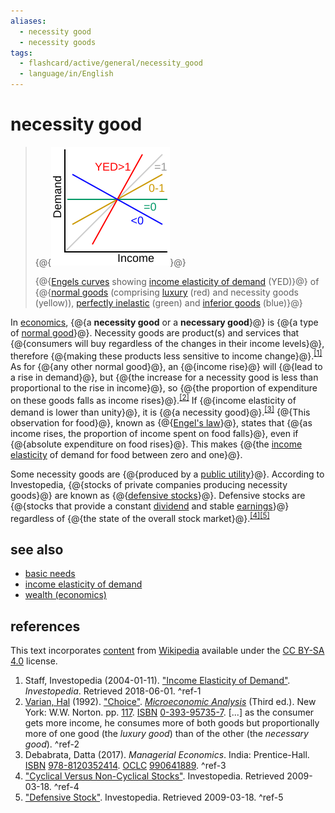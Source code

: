 ```yaml
---
aliases:
  - necessity good
  - necessity goods
tags:
  - flashcard/active/general/necessity_good
  - language/in/English
---
```


# necessity good

> {@{![Engels curves showing income elasticity of demand (YED) of normal goods (comprising luxury (red) and necessity goods (yellow)), perfectly inelastic (green) and inferior goods (blue)](../../archives/Wikimedia%20Commons/Income%20elasticity%20of%20demand%20graph.svg)}@}
>
> {@{[Engels curves](Engel%20curve.md) showing [income elasticity of demand](income%20elasticity%20of%20demand.md) (YED)}@} of {@{[normal goods](normal%20good.md) (comprising [luxury](luxury%20goods.md) (red) and necessity goods (yellow)), [perfectly inelastic](elasticity%20(economics).md) (green) and [inferior goods](inferior%20good.md) (blue)}@}

In [economics](economics.md), {@{a __necessity good__ or a __necessary good__}@} is {@{a type of [normal good](normal%20good.md)}@}. Necessity goods are product(s) and services that {@{consumers will buy regardless of the changes in their income levels}@}, therefore {@{making these products less sensitive to income change}@}.<sup>[\[1\]](#^ref-1)</sup> As for {@{any other normal good}@}, an {@{income rise}@} will {@{lead to a rise in demand}@}, but {@{the increase for a necessity good is less than proportional to the rise in income}@}, so {@{the proportion of expenditure on these goods falls as income rises}@}.<sup>[\[2\]](#^ref-2)</sup> If {@{income elasticity of demand is lower than unity}@}, it is {@{a necessity good}@}.<sup>[\[3\]](#^ref-3)</sup> {@{This observation for food}@}, known as {@{[Engel's law](Engel's%20law.md)}@}, states that {@{as income rises, the proportion of income spent on food falls}@}, even if {@{absolute expenditure on food rises}@}. This makes {@{the [income elasticity](income%20elasticity%20of%20demand.md) of demand for food between zero and one}@}.

Some necessity goods are {@{produced by a [public utility](public%20utility.md)}@}. According to Investopedia, {@{stocks of private companies producing necessity goods}@} are known as {@{[defensive stocks](defensive%20stock.md)}@}. Defensive stocks are {@{stocks that provide a constant [dividend](dividend.md) and stable [earnings](profit%20(economics).md)}@} regardless of {@{the state of the overall stock market}@}.<sup>[\[4\]](#^ref-4)</sup><sup>[\[5\]](#^ref-5)</sup>

## see also

- [basic needs](basic%20needs.md)
- [income elasticity of demand](income%20elasticity%20of%20demand.md)
- [wealth (economics)](wealth.md#economic%20analysis%20of%20wealth%20accumulation)

## references

This text incorporates [content](https://en.wikipedia.org/wiki/necessity_good) from [Wikipedia](Wikipedia.md) available under the [CC BY-SA 4.0](https://creativecommons.org/licenses/by-sa/4.0/) license.

1. Staff, Investopedia (2004-01-11). ["Income Elasticity of Demand"](https://www.investopedia.com/terms/i/incomeelasticityofdemand.asp). _Investopedia_. Retrieved 2018-06-01. <a id="^ref-1"></a>^ref-1
2. [Varian, Hal](Hal%20Varian.md) (1992). ["Choice"](https://books.google.com/books?id=m20iQAAACAAJ&pg=PA117). [_Microeconomic Analysis_](https://archive.org/details/microeconomicana00vari_0/page/117) (Third ed.). New York: W.W. Norton. pp. [117](https://archive.org/details/microeconomicana00vari_0/page/117). [ISBN](ISBN.md) [0-393-95735-7](https://en.wikipedia.org/wiki/Special:BookSources/0-393-95735-7). [...] as the consumer gets more income, he consumes more of both goods but proportionally more of one good (the _luxury good_) than of the other (the _necessary good_). <a id="^ref-2"></a>^ref-2
3. Debabrata, Datta (2017). _Managerial Economics_. India: Prentice-Hall. [ISBN](ISBN.md) [978-8120352414](https://en.wikipedia.org/wiki/Special:BookSources/978-8120352414). [OCLC](OCLC.md#OCLC) [990641889](https://search.worldcat.org/oclc/990641889). <a id="^ref-3"></a>^ref-3
4. ["Cyclical Versus Non-Cyclical Stocks"](http://www.investopedia.com/articles/00/082800.asp). Investopedia. Retrieved 2009-03-18. <a id="^ref-4"></a>^ref-4
5. ["Defensive Stock"](http://www.investopedia.com/terms/d/defensivestock.asp). Investopedia. Retrieved 2009-03-18. <a id="^ref-5"></a>^ref-5
